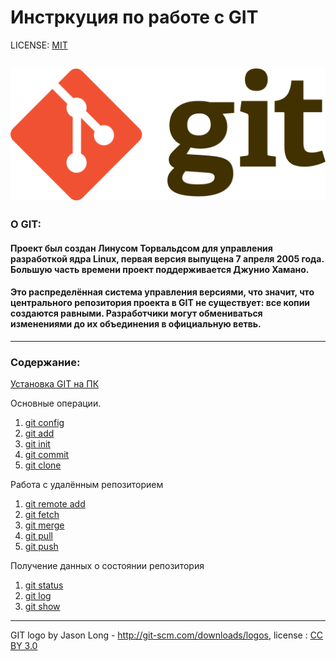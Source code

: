 # Инстркуция по работе с GIT

LICENSE: [MIT](./license.md)

![git-logo](./assets/512px-Git-logo.svg.png)
---

### О GIT: 
#### Проект был создан Линусом Торвальдсом для управления разработкой ядра Linux, первая версия выпущена 7 апреля 2005 года. Большую часть времени проект поддерживается Джунио Хамано.

#### Это распределённая система управления версиями, что значит, что центрального репозитория проекта в GIT не существует: все копии создаются равными. Разработчики могут обмениваться изменениями до их объединения в официальную ветвь.

---
### Содержание:
 [Установка GIT на ПК](./installgit.md)

 Основные операции.

1. [git config](./gitconfig.md)
2. [git add](./add.md)
3. [git init](./gitinit.md)
4. [git commit](./gitcommit.md)
5. [git clone](./gitclone.md)

Работа с удалённым репозиторием
1. [git remote add](./gitremoteadd.md)
2. [git fetch](./gitfetch.md)
3. [git merge](./gitmerge.md)
4. [git pull](./gitpull.md)
5. [git push](./gitpush.md)


Получение данных о состоянии репозитория
1. [git status](./gitstatus.md)
2. [git log](./gitlog.md)
3. [git show](./gitshow.md)
---

GIT logo by Jason Long - http://git-scm.com/downloads/logos, license : [CC BY 3.0](https://creativecommons.org/licenses/by/3.0/)